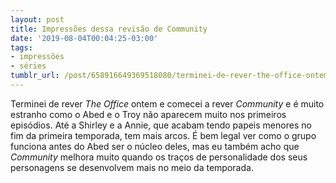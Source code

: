 ```yaml
---
layout: post
title: Impressões dessa revisão de Community
date: '2019-08-04T00:04:25-03:00'
tags:
- impressões
- séries
tumblr_url: /post/658916649369518080/terminei-de-rever-the-office-ontem-e-comecei-a
---
```

Terminei de rever _The Office_ ontem e comecei a rever _Community_ e é muito estranho como o Abed e o Troy não aparecem muito nos primeiros episódios. Até a Shirley e a Annie, que acabam tendo papeis menores no fim da primeira temporada, tem mais arcos. É bem legal ver como o grupo funciona antes do Abed ser o núcleo deles, mas eu também acho que _Community_ melhora muito quando os traços de personalidade dos seus personagens se desenvolvem mais no meio da temporada.

